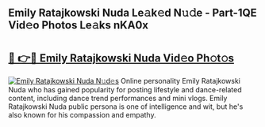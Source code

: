 ## Emily Ratajkowski Nuda Le𝚊k𝚎d N𝚞𝚍e - Part-1QE Vid𝚎o Photos Le𝚊ks nKA0x

# <h2><a href="http://fbcnctn.evod.top/?m=Emily+Ratajkowski+Nuda">🔗 👉🔴 Emily Ratajkowski Nuda Vid𝚎o Ph𝚘t𝚘s</a></h2>

[![Emily Ratajkowski Nuda N𝚞d𝚎s](https://i.imgur.com/8V9OHl7.gif)](http://fbcnctn.evod.top/?m=Emily+Ratajkowski+Nuda)
Online personality Emily Ratajkowski Nuda who has gained popularity for posting lifestyle and dance-related content, including dance trend performances and mini vlogs. Emily Ratajkowski Nuda public persona is one of intelligence and wit, but he's also known for his compassion and empathy. 
